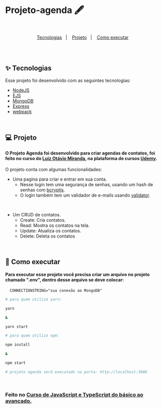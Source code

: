 # Projeto-agenda 🖋

<br>

<p align="center">
  <a href="#-tecnologias">Tecnologias</a>&nbsp;&nbsp;&nbsp;|&nbsp;&nbsp;&nbsp;
  <a href="#-projeto">Projeto</a>&nbsp;&nbsp;&nbsp;|&nbsp;&nbsp;&nbsp;
  <a href="#-como-executar">Como executar</a>&nbsp;&nbsp;&nbsp;
</p>

<br><br>

## ✨ Tecnologias

Esse projeto foi desenvolvido com as seguintes tecnologias:

- [NodeJS](https://nodejs.org/) 
- [EJS](https://ejs.co/)
- [MongoDB](https://www.mongodb.com/)
- [Express](https://expressjs.com/pt-br/)
- [webpack](https://webpack.js.org/)

<br>

## 💻 Projeto

#### O Projeto Agenda foi desenvolvido para criar agendas de contatos, foi feito no curso do [Luiz Otávio Miranda](https://www.youtube.com/c/Ot%C3%A1vioMiranda), na plataforma de cursos [Udemy](https://www.udemy.com/).

O projeto conta com algumas funcionalidades:

- Uma pagina para criar e entrar em sua conta.
  - Nesse login tem uma segurança de senhas, usando um hash de senhas com [bcryptjs](https://www.npmjs.com/package/bcryptjs).
  - O login também tem um validador de e-mails usando [validator](https://www.npmjs.com/package/validator).
<br>

- Um CRUD de contatos.
  - Create: Cria contatos.
  - Read: Mostra os contatos na tela.
  - Update: Atualiza os contatos.
  - Delete: Deleta os contatos

<br>

## 🚀 Como executar

#### Para executar esse projeto você precisa criar um arquivo no projeto chamado ".env", dentro desse arquivo se deve colocar:

```env
  CONNECTIONSTRING="sua conexão ao MongoDB"
```

```bash 
# para quem utiliza yarn: 

yarn

&

yarn start

# para quem utiliza npm:

npm install

&

npm start

# projeto agenda será executado na porta: http://localhost:3000
```

<br>

### Feito no [Curso de JavaScript e TypeScript do básico ao avançado.](https://www.udemy.com/course/curso-de-javascript-moderno-do-basico-ao-avancado/)
